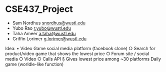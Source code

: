 # CSE437_Project
* Sam Nordhus snordhus@wustl.edu
* Yubo Rao r.yubo@wustl.edu
* Taha Ameer a.taha@wustl.edu
* Griffin Lorimer g.lorimer@wustl.edu

Idea:
• Video Game social media platform (facebook clone)
	○ Search for product/video game that shows the lowest price
	○ Forum site / social media
	○ Video
	○ Calls API
		§ Gives lowest price among ~30 platforms
	Daily game (worldle-like function)
